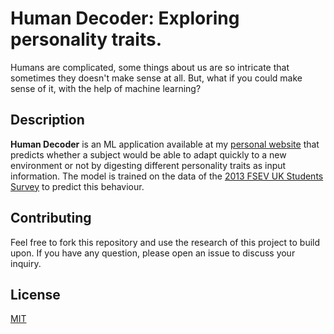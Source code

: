 # Human Decoder: Exploring personality traits.
Humans are complicated, some things about us are so intricate that sometimes they doesn't make sense at all. But, what if you could make sense of it, with the help of machine learning?

## Description
<b>Human Decoder</b> is an ML application available at my [personal website](https://ivanachille.com/humandecoder-ps) that predicts whether a subject would be able to adapt quickly to a new environment or not by digesting different personality traits as input information. The model is trained on the data of the [2013 FSEV UK Students Survey](https://www.kaggle.com/miroslavsabo/young-people-survey) to predict this behaviour.

## Contributing
Feel free to fork this repository and use the research of this project to build upon. If you have any question, please open an issue to discuss your inquiry.

## License
[MIT](https://choosealicense.com/licenses/mit/)

